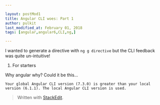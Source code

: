 ```yaml
---

layout: postMod1
title: Angular CLI woes: Part 1
author: pulkit
last_modified_at: February 01, 2018
tags: [angular,angular6,CLI,ng,]

---
```


I wanted to generate a directive with `ng g directive` but the CLI feedback was quite un-intuitive!

1. For starters

Why angular why? Could it be this...
```
Your global Angular CLI version (7.3.0) is greater than your local version (6.1.1). The local Angular CLI version is used.
```

> Written with [StackEdit](https://stackedit.io/).
<!--stackedit_data:
eyJoaXN0b3J5IjpbLTExOTYxOTk2OTRdfQ==
-->